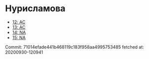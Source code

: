 # Нурисламова
- [12: AC](12.md)
- [13: AC](13.md)
- [14: NA](14.md)
- [15: NA](15.md)

Commit: 71014efade441b468119c183f958aa4995753485
 fetched at: 20200930-120941
